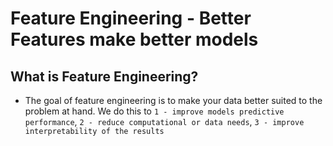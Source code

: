 # Feature Engineering - Better Features make better models
## What is Feature Engineering?
- The goal of feature engineering is to make your data better suited to the problem at hand. We do this to `1 - improve models predictive performance`, `2 - reduce computational or data needs`, `3 - improve interpretability of the results`


